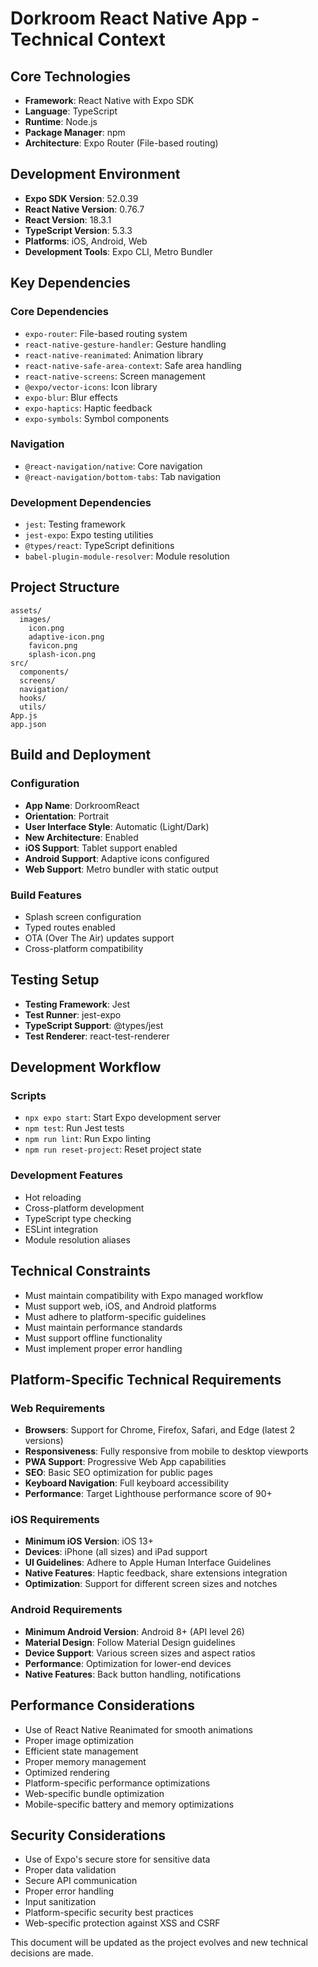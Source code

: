 # Dorkroom React Native App - Technical Context

## Core Technologies

- **Framework**: React Native with Expo SDK
- **Language**: TypeScript
- **Runtime**: Node.js
- **Package Manager**: npm
- **Architecture**: Expo Router (File-based routing)

## Development Environment

- **Expo SDK Version**: 52.0.39
- **React Native Version**: 0.76.7
- **React Version**: 18.3.1
- **TypeScript Version**: 5.3.3
- **Platforms**: iOS, Android, Web
- **Development Tools**: Expo CLI, Metro Bundler

## Key Dependencies

### Core Dependencies

- `expo-router`: File-based routing system
- `react-native-gesture-handler`: Gesture handling
- `react-native-reanimated`: Animation library
- `react-native-safe-area-context`: Safe area handling
- `react-native-screens`: Screen management
- `@expo/vector-icons`: Icon library
- `expo-blur`: Blur effects
- `expo-haptics`: Haptic feedback
- `expo-symbols`: Symbol components

### Navigation

- `@react-navigation/native`: Core navigation
- `@react-navigation/bottom-tabs`: Tab navigation

### Development Dependencies

- `jest`: Testing framework
- `jest-expo`: Expo testing utilities
- `@types/react`: TypeScript definitions
- `babel-plugin-module-resolver`: Module resolution

## Project Structure

```
assets/
  images/
    icon.png
    adaptive-icon.png
    favicon.png
    splash-icon.png
src/
  components/
  screens/
  navigation/
  hooks/
  utils/
App.js
app.json
```

## Build and Deployment

### Configuration

- **App Name**: DorkroomReact
- **Orientation**: Portrait
- **User Interface Style**: Automatic (Light/Dark)
- **New Architecture**: Enabled
- **iOS Support**: Tablet support enabled
- **Android Support**: Adaptive icons configured
- **Web Support**: Metro bundler with static output

### Build Features

- Splash screen configuration
- Typed routes enabled
- OTA (Over The Air) updates support
- Cross-platform compatibility

## Testing Setup

- **Testing Framework**: Jest
- **Test Runner**: jest-expo
- **TypeScript Support**: @types/jest
- **Test Renderer**: react-test-renderer

## Development Workflow

### Scripts

- `npx expo start`: Start Expo development server
- `npm test`: Run Jest tests
- `npm run lint`: Run Expo linting
- `npm run reset-project`: Reset project state

### Development Features

- Hot reloading
- Cross-platform development
- TypeScript type checking
- ESLint integration
- Module resolution aliases

## Technical Constraints

- Must maintain compatibility with Expo managed workflow
- Must support web, iOS, and Android platforms
- Must adhere to platform-specific guidelines
- Must maintain performance standards
- Must support offline functionality
- Must implement proper error handling

## Platform-Specific Technical Requirements

### Web Requirements

- **Browsers**: Support for Chrome, Firefox, Safari, and Edge (latest 2 versions)
- **Responsiveness**: Fully responsive from mobile to desktop viewports
- **PWA Support**: Progressive Web App capabilities
- **SEO**: Basic SEO optimization for public pages
- **Keyboard Navigation**: Full keyboard accessibility
- **Performance**: Target Lighthouse performance score of 90+

### iOS Requirements

- **Minimum iOS Version**: iOS 13+
- **Devices**: iPhone (all sizes) and iPad support
- **UI Guidelines**: Adhere to Apple Human Interface Guidelines
- **Native Features**: Haptic feedback, share extensions integration
- **Optimization**: Support for different screen sizes and notches

### Android Requirements

- **Minimum Android Version**: Android 8+ (API level 26)
- **Material Design**: Follow Material Design guidelines
- **Device Support**: Various screen sizes and aspect ratios
- **Performance**: Optimization for lower-end devices
- **Native Features**: Back button handling, notifications

## Performance Considerations

- Use of React Native Reanimated for smooth animations
- Proper image optimization
- Efficient state management
- Proper memory management
- Optimized rendering
- Platform-specific performance optimizations
- Web-specific bundle optimization
- Mobile-specific battery and memory optimizations

## Security Considerations

- Use of Expo's secure store for sensitive data
- Proper data validation
- Secure API communication
- Proper error handling
- Input sanitization
- Platform-specific security best practices
- Web-specific protection against XSS and CSRF

This document will be updated as the project evolves and new technical decisions are made.

